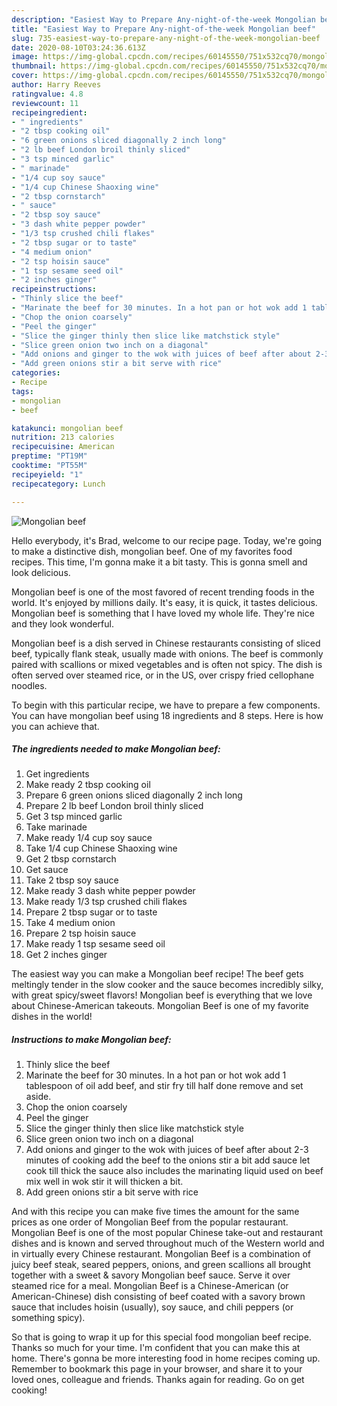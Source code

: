 ```yaml
---
description: "Easiest Way to Prepare Any-night-of-the-week Mongolian beef"
title: "Easiest Way to Prepare Any-night-of-the-week Mongolian beef"
slug: 735-easiest-way-to-prepare-any-night-of-the-week-mongolian-beef
date: 2020-08-10T03:24:36.613Z
image: https://img-global.cpcdn.com/recipes/60145550/751x532cq70/mongolian-beef-recipe-main-photo.jpg
thumbnail: https://img-global.cpcdn.com/recipes/60145550/751x532cq70/mongolian-beef-recipe-main-photo.jpg
cover: https://img-global.cpcdn.com/recipes/60145550/751x532cq70/mongolian-beef-recipe-main-photo.jpg
author: Harry Reeves
ratingvalue: 4.8
reviewcount: 11
recipeingredient:
- " ingredients"
- "2 tbsp cooking oil"
- "6 green onions sliced diagonally 2 inch long"
- "2 lb beef London broil thinly sliced"
- "3 tsp minced garlic"
- " marinade"
- "1/4 cup soy sauce"
- "1/4 cup Chinese Shaoxing wine"
- "2 tbsp cornstarch"
- " sauce"
- "2 tbsp soy sauce"
- "3 dash white pepper powder"
- "1/3 tsp crushed chili flakes"
- "2 tbsp sugar or to taste"
- "4 medium onion"
- "2 tsp hoisin sauce"
- "1 tsp sesame seed oil"
- "2 inches ginger"
recipeinstructions:
- "Thinly slice the beef"
- "Marinate the beef for 30 minutes. In a hot pan or hot wok add 1 tablespoon of oil add beef, and stir fry till half done remove and set aside."
- "Chop the onion coarsely"
- "Peel the ginger"
- "Slice the ginger thinly then slice like matchstick style"
- "Slice green onion two inch on a diagonal"
- "Add onions and ginger to the wok with juices of beef after about 2-3 minutes of cooking add the beef to the onions stir a bit add sauce let cook till thick the sauce also includes the marinating liquid used on beef mix well in wok stir it will thicken a bit."
- "Add green onions stir a bit serve with rice"
categories:
- Recipe
tags:
- mongolian
- beef

katakunci: mongolian beef 
nutrition: 213 calories
recipecuisine: American
preptime: "PT19M"
cooktime: "PT55M"
recipeyield: "1"
recipecategory: Lunch

---
```



![Mongolian beef](https://img-global.cpcdn.com/recipes/60145550/751x532cq70/mongolian-beef-recipe-main-photo.jpg)

Hello everybody, it's Brad, welcome to our recipe page. Today, we're going to make a distinctive dish, mongolian beef. One of my favorites food recipes. This time, I'm gonna make it a bit tasty. This is gonna smell and look delicious.

Mongolian beef is one of the most favored of recent trending foods in the world. It's enjoyed by millions daily. It's easy, it is quick, it tastes delicious. Mongolian beef is something that I have loved my whole life. They're nice and they look wonderful.

Mongolian beef is a dish served in Chinese restaurants consisting of sliced beef, typically flank steak, usually made with onions. The beef is commonly paired with scallions or mixed vegetables and is often not spicy. The dish is often served over steamed rice, or in the US, over crispy fried cellophane noodles.


To begin with this particular recipe, we have to prepare a few components. You can have mongolian beef using 18 ingredients and 8 steps. Here is how you can achieve that.

<!--inarticleads1-->

##### The ingredients needed to make Mongolian beef:

1. Get  ingredients
1. Make ready 2 tbsp cooking oil
1. Prepare 6 green onions sliced diagonally 2 inch long
1. Prepare 2 lb beef London broil thinly sliced
1. Get 3 tsp minced garlic
1. Take  marinade
1. Make ready 1/4 cup soy sauce
1. Take 1/4 cup Chinese Shaoxing wine
1. Get 2 tbsp cornstarch
1. Get  sauce
1. Take 2 tbsp soy sauce
1. Make ready 3 dash white pepper powder
1. Make ready 1/3 tsp crushed chili flakes
1. Prepare 2 tbsp sugar or to taste
1. Take 4 medium onion
1. Prepare 2 tsp hoisin sauce
1. Make ready 1 tsp sesame seed oil
1. Get 2 inches ginger


The easiest way you can make a Mongolian beef recipe! The beef gets meltingly tender in the slow cooker and the sauce becomes incredibly silky, with great spicy/sweet flavors! Mongolian beef is everything that we love about Chinese-American takeouts. Mongolian Beef is one of my favorite dishes in the world! 

<!--inarticleads2-->

##### Instructions to make Mongolian beef:

1. Thinly slice the beef
1. Marinate the beef for 30 minutes. In a hot pan or hot wok add 1 tablespoon of oil add beef, and stir fry till half done remove and set aside.
1. Chop the onion coarsely
1. Peel the ginger
1. Slice the ginger thinly then slice like matchstick style
1. Slice green onion two inch on a diagonal
1. Add onions and ginger to the wok with juices of beef after about 2-3 minutes of cooking add the beef to the onions stir a bit add sauce let cook till thick the sauce also includes the marinating liquid used on beef mix well in wok stir it will thicken a bit.
1. Add green onions stir a bit serve with rice


And with this recipe you can make five times the amount for the same prices as one order of Mongolian Beef from the popular restaurant. Mongolian Beef is one of the most popular Chinese take-out and restaurant dishes and is known and served throughout much of the Western world and in virtually every Chinese restaurant. Mongolian Beef is a combination of juicy beef steak, seared peppers, onions, and green scallions all brought together with a sweet &amp; savory Mongolian beef sauce. Serve it over steamed rice for a meal. Mongolian Beef is a Chinese-American (or American-Chinese) dish consisting of beef coated with a savory brown sauce that includes hoisin (usually), soy sauce, and chili peppers (or something spicy). 

So that is going to wrap it up for this special food mongolian beef recipe. Thanks so much for your time. I'm confident that you can make this at home. There's gonna be more interesting food in home recipes coming up. Remember to bookmark this page in your browser, and share it to your loved ones, colleague and friends. Thanks again for reading. Go on get cooking!
